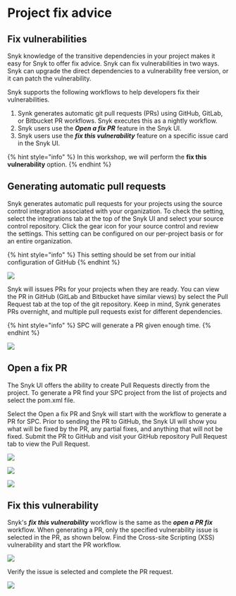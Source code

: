# Project fix advice

## Fix vulnerabilities

Snyk knowledge of the transitive dependencies in your project makes it easy for Snyk to offer fix advice. Snyk can fix vulnerabilities in two ways. Snyk can upgrade the direct dependencies to a vulnerability free version, or it can patch the vulnerability.

Snyk supports the following workflows to help developers fix their vulnerabilities.

1. Synk generates automatic git pull requests (PRs) using GitHub, GitLab, or Bitbucket PR workflows. Snyk executes this as a nightly workflow. 
2. Snyk users use the _**Open a fix PR**_ feature in the Snyk UI.
3. Snyk users use the _**fix this vulnerability**_ feature on a specific issue card in the Snyk UI.

{% hint style="info" %}
In this workshop, we will perform the **fix this vulnerability** option.
{% endhint %}

## Generating automatic pull requests

Snyk generates automatic pull requests for your projects using the source control integration associated with your organization. To check the setting, select the integrations tab at the top of the Snyk UI and select your source control repository. Click the gear icon for your source control and review the settings. This setting can be configured on our per-project basis or for an entire organization.

{% hint style="info" %}
This setting should be set from our initial configuration of GitHub
{% endhint %}

![](https://partner-workshop-assets.s3.us-east-2.amazonaws.com/auto_pr_setting.png)

Snyk will issues PRs for your projects when they are ready. You can view the PR in GitHub (GitLab and Bitbucket have similar views) by select the Pull Request tab at the top of the git repository. Keep in mind, Synk generates PRs overnight, and multiple pull requests exist for different dependencies.

{% hint style="info" %}
SPC will generate a PR given enough time.
{% endhint %}

![](https://partner-workshop-assets.s3.us-east-2.amazonaws.com/github_pull_req_auto.png)

## Open a fix PR

The Snyk UI offers the ability to create Pull Requests directly from the project. To generate a PR find your SPC project from the list of projects and select the pom.xml file.

Select the Open a fix PR and Snyk will start with the workflow to generate a PR for SPC. Prior to sending the PR to GitHub, the Snyk UI will show you what will be fixed by the PR, any partial fixes, and anything that will not be fixed. Submit the PR to GitHub and visit your GitHub repository Pull Request tab to view the Pull Request.

![](https://partner-workshop-assets.s3.us-east-2.amazonaws.com/open_pr.png)

![](https://partner-workshop-assets.s3.us-east-2.amazonaws.com/open_fix_pr_top_half.png)

![](https://partner-workshop-assets.s3.us-east-2.amazonaws.com/open_fix_pr_bottom.png)

## Fix this vulnerability

Snyk's _**fix this vulnerability**_ workflow is the same as the _**open a PR fix**_ workflow. When generating a PR, only the specified vulnerability issue is selected in the PR, as shown below. Find the Cross-site Scripting (XSS) vulnerability and start the PR workflow.

![](https://partner-workshop-assets.s3.us-east-2.amazonaws.com/screen-shot-2020-08-22-at-12.32.44-pm.png)

Verify the issue is selected and complete the PR request.

![](https://partner-workshop-assets.s3.us-east-2.amazonaws.com/screen-shot-2020-08-22-at-12.40.36-pm.png)
